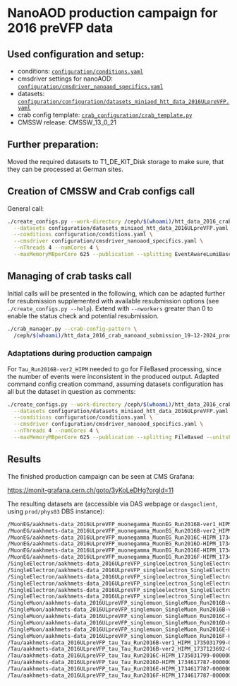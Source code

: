 # NanoAOD production campaign for 2016 preVFP data

## Used configuration and setup:

* conditions: [`configuration/conditions.yaml`](../configuration/conditions.yaml)
* cmsdriver settings for nanoAOD: [`configuration/cmsdriver_nanoaod_specifics.yaml`](../configuration/cmsdriver_nanoaod_specifics.yaml)
* datasets: [`configuration/configuration/datasets_miniaod_htt_data_2016ULpreVFP.yaml`](../configuration/datasets_miniaod_htt_data_2016ULpreVFP.yaml)
* crab config template: [`crab_configuration/crab_template.py`](../crab_configuration/crab_template.py)
* CMSSW release: CMSSW_13_0_21

## Further preparation:

Moved the required datasets to T1_DE_KIT_Disk storage to make sure, that they can be processed at German sites.

## Creation of CMSSW and Crab configs call

General call:

```bash
./create_configs.py --work-directory /ceph/$(whoami)/htt_data_2016_crab_nanoaod_submission_19-12-2024_prodreleasev12/ \
  --datasets configuration/datasets_miniaod_htt_data_2016ULpreVFP.yaml \
  --conditions configuration/conditions.yaml \
  --cmsdriver configuration/cmsdriver_nanoaod_specifics.yaml \
  --nThreads 4 --numCores 4 \
  --maxMemoryMBperCore 625 --publication --splitting EventAwareLumiBased --unitsPerJob 500000 --maxJobRuntimeMin 900
```

## Managing of crab tasks call

Initial calls will be presented in the following, which can be adapted further for resubmission supplemented with available resubmission options (see `./create_configs.py --help`). Extend with `--nworkers` greater than 0 to enable the status check and potential resubmission.

```bash
./crab_manager.py --crab-config-pattern \
  /ceph/$(whoami)/htt_data_2016_crab_nanoaod_submission_19-12-2024_prodreleasev12/crabconfigs/*preVFP*.py
```

### Adaptations during production campaign

For `Tau_Run2016B-ver2_HIPM` needed to go for FileBased processing, since the number of events were inconsistent in the produced output. Adapted command config creation command, assuming datasets configuration has all but the dataset in question as comments:

```bash
./create_configs.py --work-directory /ceph/$(whoami)/htt_data_2016_crab_nanoaod_submission_19-12-2024_prodreleasev12/ \
  --datasets configuration/datasets_miniaod_htt_data_2016ULpreVFP.yaml \
  --conditions configuration/conditions.yaml \
  --cmsdriver configuration/cmsdriver_nanoaod_specifics.yaml \
  --nThreads 4 --numCores 4 \
  --maxMemoryMBperCore 625 --publication --splitting FileBased --unitsPerJob 1 --maxJobRuntimeMin 600
```


## Results

The finished production campaign can be seen at CMS Grafana:

https://monit-grafana.cern.ch/goto/3yKoLeDHg?orgId=11

The resulting datasets are (accessible via DAS webpage or `dasgoclient`, using `prod/phys03` DBS instance):

```bash
/MuonEG/aakhmets-data_2016ULpreVFP_muonegamma_MuonEG_Run2016B-ver1_HIPM_1734617787-00000000000000000000000000000000/USER
/MuonEG/aakhmets-data_2016ULpreVFP_muonegamma_MuonEG_Run2016B-ver2_HIPM_1734617787-00000000000000000000000000000000/USER
/MuonEG/aakhmets-data_2016ULpreVFP_muonegamma_MuonEG_Run2016C-HIPM_1734617787-00000000000000000000000000000000/USER
/MuonEG/aakhmets-data_2016ULpreVFP_muonegamma_MuonEG_Run2016D-HIPM_1734617787-00000000000000000000000000000000/USER
/MuonEG/aakhmets-data_2016ULpreVFP_muonegamma_MuonEG_Run2016E-HIPM_1734617787-00000000000000000000000000000000/USER
/MuonEG/aakhmets-data_2016ULpreVFP_muonegamma_MuonEG_Run2016F-HIPM_1734617787-00000000000000000000000000000000/USER
/SingleElectron/aakhmets-data_2016ULpreVFP_singleelectron_SingleElectron_Run2016B-ver1_HIPM_1734617787-00000000000000000000000000000000/USER
/SingleElectron/aakhmets-data_2016ULpreVFP_singleelectron_SingleElectron_Run2016B-ver2_HIPM_1734617787-00000000000000000000000000000000/USER
/SingleElectron/aakhmets-data_2016ULpreVFP_singleelectron_SingleElectron_Run2016C-HIPM_1734617787-00000000000000000000000000000000/USER
/SingleElectron/aakhmets-data_2016ULpreVFP_singleelectron_SingleElectron_Run2016D-HIPM_1736767239-00000000000000000000000000000000/USER
/SingleElectron/aakhmets-data_2016ULpreVFP_singleelectron_SingleElectron_Run2016E-HIPM_1734617787-00000000000000000000000000000000/USER
/SingleElectron/aakhmets-data_2016ULpreVFP_singleelectron_SingleElectron_Run2016F-HIPM_1734617787-00000000000000000000000000000000/USER
/SingleMuon/aakhmets-data_2016ULpreVFP_singlemuon_SingleMuon_Run2016B-ver1_HIPM_1734617787-00000000000000000000000000000000/USER
/SingleMuon/aakhmets-data_2016ULpreVFP_singlemuon_SingleMuon_Run2016B-ver2_HIPM_1734617787-00000000000000000000000000000000/USER
/SingleMuon/aakhmets-data_2016ULpreVFP_singlemuon_SingleMuon_Run2016C-HIPM_1734617787-00000000000000000000000000000000/USER
/SingleMuon/aakhmets-data_2016ULpreVFP_singlemuon_SingleMuon_Run2016D-HIPM_1734617787-00000000000000000000000000000000/USER
/SingleMuon/aakhmets-data_2016ULpreVFP_singlemuon_SingleMuon_Run2016E-HIPM_1734617787-00000000000000000000000000000000/USER
/SingleMuon/aakhmets-data_2016ULpreVFP_singlemuon_SingleMuon_Run2016F-HIPM_1734617787-00000000000000000000000000000000/USER
/Tau/aakhmets-data_2016ULpreVFP_tau_Tau_Run2016B-ver1_HIPM_1735031799-00000000000000000000000000000000/USER
/Tau/aakhmets-data_2016ULpreVFP_tau_Tau_Run2016B-ver2_HIPM_1737123692-00000000000000000000000000000000/USER
/Tau/aakhmets-data_2016ULpreVFP_tau_Tau_Run2016C-HIPM_1735031799-00000000000000000000000000000000/USER
/Tau/aakhmets-data_2016ULpreVFP_tau_Tau_Run2016D-HIPM_1734617787-00000000000000000000000000000000/USER
/Tau/aakhmets-data_2016ULpreVFP_tau_Tau_Run2016E-HIPM_1734617787-00000000000000000000000000000000/USER
/Tau/aakhmets-data_2016ULpreVFP_tau_Tau_Run2016F-HIPM_1734617787-00000000000000000000000000000000/USER
```